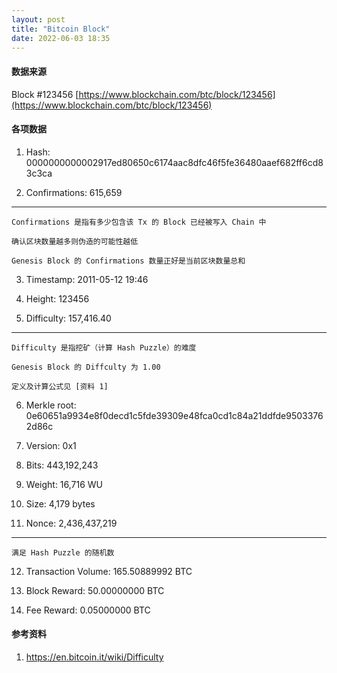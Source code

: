 ```yaml
---
layout: post
title: "Bitcoin Block"
date: 2022-06-03 18:35
---
```


#### **数据来源**

Block #123456 [https://www.blockchain.com/btc/block/123456](https://www.blockchain.com/btc/block/123456)

#### **各项数据**

1. Hash: 0000000000002917ed80650c6174aac8dfc46f5fe36480aaef682ff6cd83c3ca
 
2. Confirmations: 615,659

---
    Confirmations 是指有多少包含该 Tx 的 Block 已经被写入 Chain 中

    确认区块数量越多则伪造的可能性越低

    Genesis Block 的 Confirmations 数量正好是当前区块数量总和

3. Timestamp: 2011-05-12 19:46

4. Height: 123456

5. Difficulty: 157,416.40

---
    Difficulty 是指挖矿（计算 Hash Puzzle）的难度

    Genesis Block 的 Diffculty 为 1.00

    定义及计算公式见 [资料 1]

6. Merkle root: 0e60651a9934e8f0decd1c5fde39309e48fca0cd1c84a21ddfde95033762d86c

7. Version: 0x1

8. Bits: 443,192,243

9. Weight: 16,716 WU

10. Size: 4,179 bytes

11. Nonce: 2,436,437,219

---
    满足 Hash Puzzle 的随机数

12. Transaction Volume: 165.50889992 BTC

13. Block Reward: 50.00000000 BTC

14. Fee Reward: 0.05000000 BTC

#### **参考资料**

1. <https://en.bitcoin.it/wiki/Difficulty>
